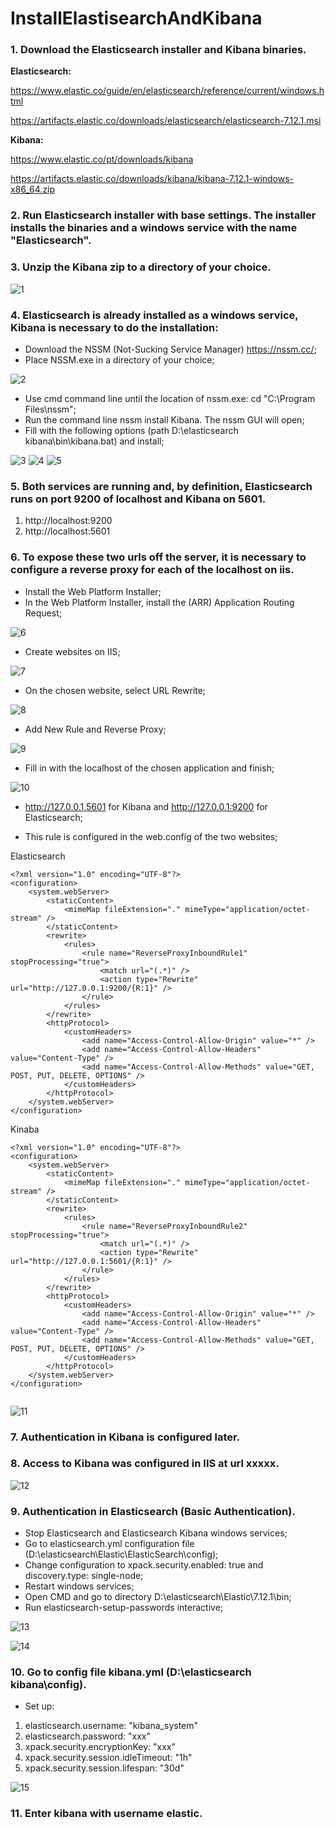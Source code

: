 # InstallElastisearchAndKibana


### 1. Download the Elasticsearch installer and Kibana binaries.

**Elasticsearch:**

https://www.elastic.co/guide/en/elasticsearch/reference/current/windows.html

https://artifacts.elastic.co/downloads/elasticsearch/elasticsearch-7.12.1.msi

**Kibana:**

https://www.elastic.co/pt/downloads/kibana

https://artifacts.elastic.co/downloads/kibana/kibana-7.12.1-windows-x86_64.zip

### 2. Run Elasticsearch installer with base settings. The installer installs the binaries and a windows service with the name "Elasticsearch".

### 3. Unzip the Kibana zip to a directory of your choice.

![1](https://user-images.githubusercontent.com/6674269/119868191-a72f1b00-bf16-11eb-9fdb-5a79d63cfc22.png)

### 4. Elasticsearch is already installed as a windows service, Kibana is necessary to do the installation:

- Download the NSSM (Not-Sucking Service Manager) https://nssm.cc/;
- Place NSSM.exe in a directory of your choice;

![2](https://user-images.githubusercontent.com/6674269/119868217-aeeebf80-bf16-11eb-99c9-706b9a6bd573.png)

- Use cmd command line until the location of nssm.exe: cd "C:\Program Files\nssm";
- Run the command line nssm install Kibana. The nssm GUI will open;
- Fill with the following options (path D:\elasticsearch kibana\bin\kibana.bat) and install;

![3](https://user-images.githubusercontent.com/6674269/119868261-ba41eb00-bf16-11eb-9c3d-a8c867a32286.png)
![4](https://user-images.githubusercontent.com/6674269/119868269-bc0bae80-bf16-11eb-9d84-6c7b2c5544de.png)
![5](https://user-images.githubusercontent.com/6674269/119868273-bd3cdb80-bf16-11eb-8356-53d0af7b8ee9.png)


### 5. Both services are running and, by definition, Elasticsearch runs on port 9200 of localhost and Kibana on 5601.

1. http://localhost:9200
1. http://localhost:5601

### 6. To expose these two urls off the server, it is necessary to configure a reverse proxy for each of the localhost on iis.

- Install the Web Platform Installer;
- In the Web Platform Installer, install the (ARR) Application Routing Request;

![6](https://user-images.githubusercontent.com/6674269/119868286-c29a2600-bf16-11eb-8af8-c4f7cf9c5ab2.png)

- Create websites on IIS;

![7](https://user-images.githubusercontent.com/6674269/119868332-d0e84200-bf16-11eb-811e-a7aebdc59c32.png)

- On the chosen website, select URL Rewrite;

![8](https://user-images.githubusercontent.com/6674269/119868350-d776b980-bf16-11eb-9eb2-c8778ccea104.png)

- Add New Rule and Reverse Proxy;

![9](https://user-images.githubusercontent.com/6674269/119868382-e1002180-bf16-11eb-9677-3cf5132f7bb6.png)

- Fill in with the localhost of the chosen application and finish;

![10](https://user-images.githubusercontent.com/6674269/119868392-e52c3f00-bf16-11eb-90a5-8c8b29cd120b.png)

- http://127.0.0.1,5601 for Kibana and http://127.0.0.1:9200 for Elasticsearch;

- This rule is configured in the web.config of the two websites;

Elasticsearch

```
<?xml version="1.0" encoding="UTF-8"?>
<configuration>
    <system.webServer>
        <staticContent>
            <mimeMap fileExtension="." mimeType="application/octet-stream" />
        </staticContent>
        <rewrite>
            <rules>
                <rule name="ReverseProxyInboundRule1" stopProcessing="true">
                    <match url="(.*)" />
                    <action type="Rewrite" url="http://127.0.0.1:9200/{R:1}" />
                </rule>
            </rules>
        </rewrite>
		<httpProtocol>
			<customHeaders>
				<add name="Access-Control-Allow-Origin" value="*" />
				<add name="Access-Control-Allow-Headers" value="Content-Type" />
				<add name="Access-Control-Allow-Methods" value="GET, POST, PUT, DELETE, OPTIONS" />
			</customHeaders>
		</httpProtocol>
    </system.webServer>
</configuration>

```
Kinaba

```
<?xml version="1.0" encoding="UTF-8"?>
<configuration>
    <system.webServer>
        <staticContent>
            <mimeMap fileExtension="." mimeType="application/octet-stream" />
        </staticContent>
        <rewrite>
            <rules>
                <rule name="ReverseProxyInboundRule2" stopProcessing="true">
                    <match url="(.*)" />
                    <action type="Rewrite" url="http://127.0.0.1:5601/{R:1}" />
                </rule>
            </rules>
        </rewrite>
		<httpProtocol>
			<customHeaders>
				<add name="Access-Control-Allow-Origin" value="*" />
				<add name="Access-Control-Allow-Headers" value="Content-Type" />
				<add name="Access-Control-Allow-Methods" value="GET, POST, PUT, DELETE, OPTIONS" />
			</customHeaders>
		</httpProtocol>
    </system.webServer>
</configuration>


```


![11](https://user-images.githubusercontent.com/6674269/119868415-ebbab680-bf16-11eb-8bb9-1d2f09798567.png)


### 7. Authentication in Kibana is configured later.

### 8. Access to Kibana was configured in IIS at url xxxxx.

![12](https://user-images.githubusercontent.com/6674269/119868430-ef4e3d80-bf16-11eb-80f0-dea257da702e.png)


### 9. Authentication in Elasticsearch (Basic Authentication).

- Stop Elasticsearch and Elasticsearch Kibana windows services;
- Go to elasticsearch.yml configuration file (D:\elasticsearch\Elastic\ElasticSearch\config);
- Change configuration to xpack.security.enabled: true and discovery.type: single-node;
- Restart windows services;
- Open CMD and go to directory D:\elasticsearch\Elastic\7.12.1\bin;
- Run elasticsearch-setup-passwords interactive;


![13](https://user-images.githubusercontent.com/6674269/119868443-f2e1c480-bf16-11eb-9590-9e260f3b5719.png)

![14](https://user-images.githubusercontent.com/6674269/119868460-f7a67880-bf16-11eb-8ad6-a951ab39871e.png)


### 10. Go to config file kibana.yml (D:\elasticsearch kibana\config).

- Set up:

1. elasticsearch.username: "kibana_system"
1. elasticsearch.password: "xxx"
1. xpack.security.encryptionKey: "xxx"
1. xpack.security.session.idleTimeout: "1h"
1. xpack.security.session.lifespan: "30d"

![15](https://user-images.githubusercontent.com/6674269/119868483-fc6b2c80-bf16-11eb-96b7-fa86a12451b5.png)


### 11. Enter kibana with username elastic.



